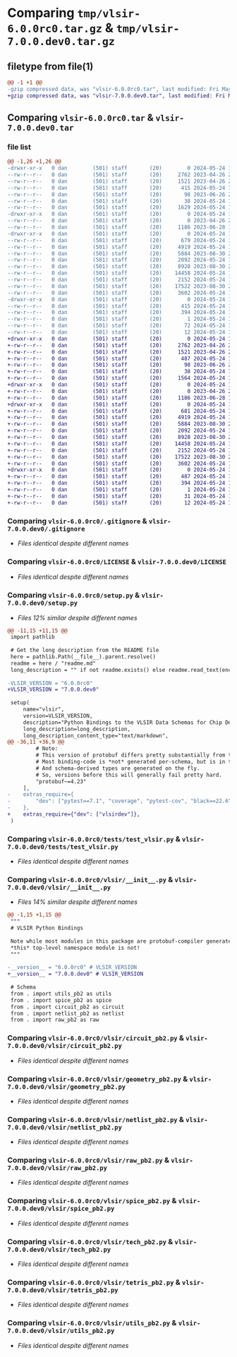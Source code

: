 # Comparing `tmp/vlsir-6.0.0rc0.tar.gz` & `tmp/vlsir-7.0.0.dev0.tar.gz`

## filetype from file(1)

```diff
@@ -1 +1 @@
-gzip compressed data, was "vlsir-6.0.0rc0.tar", last modified: Fri May 24 16:31:38 2024, max compression
+gzip compressed data, was "vlsir-7.0.0.dev0.tar", last modified: Fri May 24 17:31:47 2024, max compression
```

## Comparing `vlsir-6.0.0rc0.tar` & `vlsir-7.0.0.dev0.tar`

### file list

```diff
@@ -1,26 +1,26 @@
-drwxr-xr-x   0 dan        (501) staff       (20)        0 2024-05-24 16:31:38.239307 vlsir-6.0.0rc0/
--rw-r--r--   0 dan        (501) staff       (20)     2762 2023-04-26 23:15:43.000000 vlsir-6.0.0rc0/.gitignore
--rw-r--r--   0 dan        (501) staff       (20)     1521 2023-04-26 23:15:43.000000 vlsir-6.0.0rc0/LICENSE
--rw-r--r--   0 dan        (501) staff       (20)      415 2024-05-24 16:31:38.239097 vlsir-6.0.0rc0/PKG-INFO
--rw-r--r--   0 dan        (501) staff       (20)       98 2023-06-26 21:21:08.000000 vlsir-6.0.0rc0/readme.md
--rw-r--r--   0 dan        (501) staff       (20)       38 2024-05-24 16:31:38.239354 vlsir-6.0.0rc0/setup.cfg
--rw-r--r--   0 dan        (501) staff       (20)     1629 2024-05-24 16:23:33.000000 vlsir-6.0.0rc0/setup.py
-drwxr-xr-x   0 dan        (501) staff       (20)        0 2024-05-24 16:31:38.234512 vlsir-6.0.0rc0/tests/
--rw-r--r--   0 dan        (501) staff       (20)        0 2023-04-26 23:15:43.000000 vlsir-6.0.0rc0/tests/__init__.py
--rw-r--r--   0 dan        (501) staff       (20)     1186 2023-06-28 18:09:23.000000 vlsir-6.0.0rc0/tests/test_vlsir.py
-drwxr-xr-x   0 dan        (501) staff       (20)        0 2024-05-24 16:31:38.238062 vlsir-6.0.0rc0/vlsir/
--rw-r--r--   0 dan        (501) staff       (20)      679 2024-05-24 16:26:14.000000 vlsir-6.0.0rc0/vlsir/__init__.py
--rw-r--r--   0 dan        (501) staff       (20)     4919 2024-05-24 16:07:55.000000 vlsir-6.0.0rc0/vlsir/circuit_pb2.py
--rw-r--r--   0 dan        (501) staff       (20)     5884 2023-08-30 20:52:59.000000 vlsir-6.0.0rc0/vlsir/geometry_pb2.py
--rw-r--r--   0 dan        (501) staff       (20)     2092 2024-05-24 16:07:55.000000 vlsir-6.0.0rc0/vlsir/netlist_pb2.py
--rw-r--r--   0 dan        (501) staff       (20)     8928 2023-08-30 20:52:59.000000 vlsir-6.0.0rc0/vlsir/raw_pb2.py
--rw-r--r--   0 dan        (501) staff       (20)    14458 2024-05-24 16:07:55.000000 vlsir-6.0.0rc0/vlsir/spice_pb2.py
--rw-r--r--   0 dan        (501) staff       (20)     2152 2024-05-24 16:07:55.000000 vlsir-6.0.0rc0/vlsir/tech_pb2.py
--rw-r--r--   0 dan        (501) staff       (20)    17522 2023-08-30 20:52:59.000000 vlsir-6.0.0rc0/vlsir/tetris_pb2.py
--rw-r--r--   0 dan        (501) staff       (20)     3602 2024-05-24 16:07:55.000000 vlsir-6.0.0rc0/vlsir/utils_pb2.py
-drwxr-xr-x   0 dan        (501) staff       (20)        0 2024-05-24 16:31:38.238882 vlsir-6.0.0rc0/vlsir.egg-info/
--rw-r--r--   0 dan        (501) staff       (20)      415 2024-05-24 16:31:38.000000 vlsir-6.0.0rc0/vlsir.egg-info/PKG-INFO
--rw-r--r--   0 dan        (501) staff       (20)      394 2024-05-24 16:31:38.000000 vlsir-6.0.0rc0/vlsir.egg-info/SOURCES.txt
--rw-r--r--   0 dan        (501) staff       (20)        1 2024-05-24 16:31:38.000000 vlsir-6.0.0rc0/vlsir.egg-info/dependency_links.txt
--rw-r--r--   0 dan        (501) staff       (20)       72 2024-05-24 16:31:38.000000 vlsir-6.0.0rc0/vlsir.egg-info/requires.txt
--rw-r--r--   0 dan        (501) staff       (20)       12 2024-05-24 16:31:38.000000 vlsir-6.0.0rc0/vlsir.egg-info/top_level.txt
+drwxr-xr-x   0 dan        (501) staff       (20)        0 2024-05-24 17:31:47.805372 vlsir-7.0.0.dev0/
+-rw-r--r--   0 dan        (501) staff       (20)     2762 2023-04-26 23:15:43.000000 vlsir-7.0.0.dev0/.gitignore
+-rw-r--r--   0 dan        (501) staff       (20)     1521 2023-04-26 23:15:43.000000 vlsir-7.0.0.dev0/LICENSE
+-rw-r--r--   0 dan        (501) staff       (20)      487 2024-05-24 17:31:47.805093 vlsir-7.0.0.dev0/PKG-INFO
+-rw-r--r--   0 dan        (501) staff       (20)       98 2023-06-26 21:21:08.000000 vlsir-7.0.0.dev0/readme.md
+-rw-r--r--   0 dan        (501) staff       (20)       38 2024-05-24 17:31:47.805420 vlsir-7.0.0.dev0/setup.cfg
+-rw-r--r--   0 dan        (501) staff       (20)     1564 2024-05-24 17:28:43.000000 vlsir-7.0.0.dev0/setup.py
+drwxr-xr-x   0 dan        (501) staff       (20)        0 2024-05-24 17:31:47.800699 vlsir-7.0.0.dev0/tests/
+-rw-r--r--   0 dan        (501) staff       (20)        0 2023-04-26 23:15:43.000000 vlsir-7.0.0.dev0/tests/__init__.py
+-rw-r--r--   0 dan        (501) staff       (20)     1186 2023-06-28 18:09:23.000000 vlsir-7.0.0.dev0/tests/test_vlsir.py
+drwxr-xr-x   0 dan        (501) staff       (20)        0 2024-05-24 17:31:47.803368 vlsir-7.0.0.dev0/vlsir/
+-rw-r--r--   0 dan        (501) staff       (20)      681 2024-05-24 17:28:43.000000 vlsir-7.0.0.dev0/vlsir/__init__.py
+-rw-r--r--   0 dan        (501) staff       (20)     4919 2024-05-24 16:07:55.000000 vlsir-7.0.0.dev0/vlsir/circuit_pb2.py
+-rw-r--r--   0 dan        (501) staff       (20)     5884 2023-08-30 20:52:59.000000 vlsir-7.0.0.dev0/vlsir/geometry_pb2.py
+-rw-r--r--   0 dan        (501) staff       (20)     2092 2024-05-24 16:07:55.000000 vlsir-7.0.0.dev0/vlsir/netlist_pb2.py
+-rw-r--r--   0 dan        (501) staff       (20)     8928 2023-08-30 20:52:59.000000 vlsir-7.0.0.dev0/vlsir/raw_pb2.py
+-rw-r--r--   0 dan        (501) staff       (20)    14458 2024-05-24 16:07:55.000000 vlsir-7.0.0.dev0/vlsir/spice_pb2.py
+-rw-r--r--   0 dan        (501) staff       (20)     2152 2024-05-24 16:07:55.000000 vlsir-7.0.0.dev0/vlsir/tech_pb2.py
+-rw-r--r--   0 dan        (501) staff       (20)    17522 2023-08-30 20:52:59.000000 vlsir-7.0.0.dev0/vlsir/tetris_pb2.py
+-rw-r--r--   0 dan        (501) staff       (20)     3602 2024-05-24 16:07:55.000000 vlsir-7.0.0.dev0/vlsir/utils_pb2.py
+drwxr-xr-x   0 dan        (501) staff       (20)        0 2024-05-24 17:31:47.804583 vlsir-7.0.0.dev0/vlsir.egg-info/
+-rw-r--r--   0 dan        (501) staff       (20)      487 2024-05-24 17:31:47.000000 vlsir-7.0.0.dev0/vlsir.egg-info/PKG-INFO
+-rw-r--r--   0 dan        (501) staff       (20)      394 2024-05-24 17:31:47.000000 vlsir-7.0.0.dev0/vlsir.egg-info/SOURCES.txt
+-rw-r--r--   0 dan        (501) staff       (20)        1 2024-05-24 17:31:47.000000 vlsir-7.0.0.dev0/vlsir.egg-info/dependency_links.txt
+-rw-r--r--   0 dan        (501) staff       (20)       31 2024-05-24 17:31:47.000000 vlsir-7.0.0.dev0/vlsir.egg-info/requires.txt
+-rw-r--r--   0 dan        (501) staff       (20)       12 2024-05-24 17:31:47.000000 vlsir-7.0.0.dev0/vlsir.egg-info/top_level.txt
```

### Comparing `vlsir-6.0.0rc0/.gitignore` & `vlsir-7.0.0.dev0/.gitignore`

 * *Files identical despite different names*

### Comparing `vlsir-6.0.0rc0/LICENSE` & `vlsir-7.0.0.dev0/LICENSE`

 * *Files identical despite different names*

### Comparing `vlsir-6.0.0rc0/setup.py` & `vlsir-7.0.0.dev0/setup.py`

 * *Files 12% similar despite different names*

```diff
@@ -11,15 +11,15 @@
 import pathlib
 
 # Get the long description from the README file
 here = pathlib.Path(__file__).parent.resolve()
 readme = here / "readme.md"
 long_description = "" if not readme.exists() else readme.read_text(encoding="utf-8")
 
-VLSIR_VERSION = "6.0.0rc0"
+VLSIR_VERSION = "7.0.0.dev0"
 
 setup(
     name="vlsir",
     version=VLSIR_VERSION,
     description="Python Bindings to the VLSIR Data Schemas for Chip Design",
     long_description=long_description,
     long_description_content_type="text/markdown",
@@ -36,11 +36,9 @@
         # Note:
         # This version of protobuf differs pretty substantially from the ones before it;
         # Most binding-code is *not* generated per-schema, but is in the protobuf package,
         # And schema-derived types are generated on the fly.
         # So, versions before this will generally fail pretty hard.
         "protobuf~=4.23"
     ],
-    extras_require={
-        "dev": ["pytest==7.1", "coverage", "pytest-cov", "black==22.6", "twine"]
-    },
+    extras_require={"dev": ["vlsirdev"]},
 )
```

### Comparing `vlsir-6.0.0rc0/tests/test_vlsir.py` & `vlsir-7.0.0.dev0/tests/test_vlsir.py`

 * *Files identical despite different names*

### Comparing `vlsir-6.0.0rc0/vlsir/__init__.py` & `vlsir-7.0.0.dev0/vlsir/__init__.py`

 * *Files 14% similar despite different names*

```diff
@@ -1,15 +1,15 @@
 """
 # VLSIR Python Bindings 
 
 Note while most modules in this package are protobuf-compiler generated, 
 *this* top-level namespace module is not! 
 """
 
-__version__ = "6.0.0rc0" # VLSIR_VERSION
+__version__ = "7.0.0.dev0" # VLSIR_VERSION
 
 # Schema
 from . import utils_pb2 as utils
 from . import spice_pb2 as spice
 from . import circuit_pb2 as circuit
 from . import netlist_pb2 as netlist
 from . import raw_pb2 as raw
```

### Comparing `vlsir-6.0.0rc0/vlsir/circuit_pb2.py` & `vlsir-7.0.0.dev0/vlsir/circuit_pb2.py`

 * *Files identical despite different names*

### Comparing `vlsir-6.0.0rc0/vlsir/geometry_pb2.py` & `vlsir-7.0.0.dev0/vlsir/geometry_pb2.py`

 * *Files identical despite different names*

### Comparing `vlsir-6.0.0rc0/vlsir/netlist_pb2.py` & `vlsir-7.0.0.dev0/vlsir/netlist_pb2.py`

 * *Files identical despite different names*

### Comparing `vlsir-6.0.0rc0/vlsir/raw_pb2.py` & `vlsir-7.0.0.dev0/vlsir/raw_pb2.py`

 * *Files identical despite different names*

### Comparing `vlsir-6.0.0rc0/vlsir/spice_pb2.py` & `vlsir-7.0.0.dev0/vlsir/spice_pb2.py`

 * *Files identical despite different names*

### Comparing `vlsir-6.0.0rc0/vlsir/tech_pb2.py` & `vlsir-7.0.0.dev0/vlsir/tech_pb2.py`

 * *Files identical despite different names*

### Comparing `vlsir-6.0.0rc0/vlsir/tetris_pb2.py` & `vlsir-7.0.0.dev0/vlsir/tetris_pb2.py`

 * *Files identical despite different names*

### Comparing `vlsir-6.0.0rc0/vlsir/utils_pb2.py` & `vlsir-7.0.0.dev0/vlsir/utils_pb2.py`

 * *Files identical despite different names*

